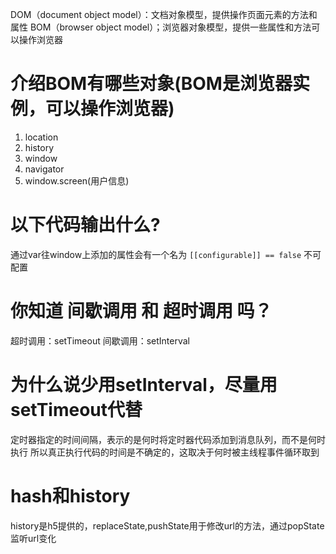 DOM（document object model）：文档对象模型，提供操作页面元素的方法和属性
BOM（browser object model）；浏览器对象模型，提供一些属性和方法可以操作浏览器
# 介绍BOM有哪些对象(BOM是浏览器实例，可以操作浏览器)
1. location
2. history
3. window
4. navigator
5. window.screen(用户信息)

# 以下代码输出什么?
通过var往window上添加的属性会有一个名为
`[[configurable]] == false` 不可配置


# 你知道 间歇调用 和 超时调用 吗？
超时调用：setTimeout
间歇调用：setInterval

# 为什么说少用setInterval，尽量用setTimeout代替
定时器指定的时间间隔，表示的是何时将定时器代码添加到消息队列，而不是何时执行
所以真正执行代码的时间是不确定的，这取决于何时被主线程事件循环取到

# hash和history
history是h5提供的，replaceState,pushState用于修改url的方法，通过popState监听url变化